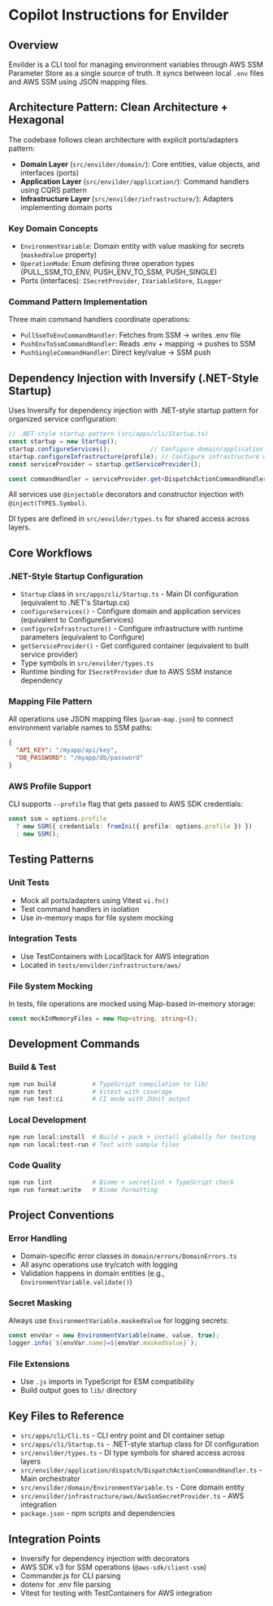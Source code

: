 # Copilot Instructions for Envilder

## Overview

Envilder is a CLI tool for managing environment variables through AWS SSM Parameter Store as a single
source of truth. It syncs between local `.env` files and AWS SSM using JSON mapping files.

## Architecture Pattern: Clean Architecture + Hexagonal

The codebase follows clean architecture with explicit ports/adapters pattern:

- **Domain Layer** (`src/envilder/domain/`): Core entities, value objects, and interfaces (ports)
- **Application Layer** (`src/envilder/application/`): Command handlers using CQRS pattern
- **Infrastructure Layer** (`src/envilder/infrastructure/`): Adapters implementing domain ports

### Key Domain Concepts

- `EnvironmentVariable`: Domain entity with value masking for secrets (`maskedValue` property)
- `OperationMode`: Enum defining three operation types (PULL_SSM_TO_ENV, PUSH_ENV_TO_SSM, PUSH_SINGLE)
- Ports (interfaces): `ISecretProvider`, `IVariableStore`, `ILogger`

### Command Pattern Implementation

Three main command handlers coordinate operations:

- `PullSsmToEnvCommandHandler`: Fetches from SSM → writes .env file
- `PushEnvToSsmCommandHandler`: Reads .env + mapping → pushes to SSM
- `PushSingleCommandHandler`: Direct key/value → SSM push

## Dependency Injection with Inversify (.NET-Style Startup)

Uses Inversify for dependency injection with .NET-style startup pattern for organized service configuration:

```typescript
// .NET-style startup pattern (src/apps/cli/Startup.ts)
const startup = new Startup();
startup.configureServices();           // Configure domain/application services
startup.configureInfrastructure(profile); // Configure infrastructure with runtime params
const serviceProvider = startup.getServiceProvider();

const commandHandler = serviceProvider.get<DispatchActionCommandHandler>(TYPES.DispatchActionCommandHandler);
```

All services use `@injectable` decorators and constructor injection with `@inject(TYPES.Symbol)`.

DI types are defined in `src/envilder/types.ts` for shared access across layers.

## Core Workflows

### .NET-Style Startup Configuration

- `Startup` class in `src/apps/cli/Startup.ts` - Main DI configuration (equivalent to .NET's Startup.cs)
- `configureServices()` - Configure domain and application services (equivalent to ConfigureServices)
- `configureInfrastructure()` - Configure infrastructure with runtime parameters (equivalent to Configure)  
- `getServiceProvider()` - Get configured container (equivalent to built service provider)
- Type symbols in `src/envilder/types.ts`
- Runtime binding for `ISecretProvider` due to AWS SSM instance dependency

### Mapping File Pattern

All operations use JSON mapping files (`param-map.json`) to connect environment variable names to SSM paths:

```json
{
  "API_KEY": "/myapp/api/key",
  "DB_PASSWORD": "/myapp/db/password"
}
```

### AWS Profile Support

CLI supports `--profile` flag that gets passed to AWS SDK credentials:

```typescript
const ssm = options.profile
  ? new SSM({ credentials: fromIni({ profile: options.profile }) })
  : new SSM();
```

## Testing Patterns

### Unit Tests

- Mock all ports/adapters using Vitest `vi.fn()`
- Test command handlers in isolation
- Use in-memory maps for file system mocking

### Integration Tests

- Use TestContainers with LocalStack for AWS integration
- Located in `tests/envilder/infrastructure/aws/`

### File System Mocking

In tests, file operations are mocked using Map-based in-memory storage:

```typescript
const mockInMemoryFiles = new Map<string, string>();
```

## Development Commands

### Build & Test

```bash
npm run build          # TypeScript compilation to lib/
npm run test           # Vitest with coverage
npm run test:ci        # CI mode with JUnit output
```

### Local Development

```bash
npm run local:install  # Build + pack + install globally for testing
npm run local:test-run # Test with sample files
```

### Code Quality

```bash
npm run lint           # Biome + secretlint + TypeScript check
npm run format:write   # Biome formatting
```

## Project Conventions

### Error Handling

- Domain-specific error classes in `domain/errors/DomainErrors.ts`
- All async operations use try/catch with logging
- Validation happens in domain entities (e.g., `EnvironmentVariable.validate()`)

### Secret Masking

Always use `EnvironmentVariable.maskedValue` for logging secrets:

```typescript
const envVar = new EnvironmentVariable(name, value, true);
logger.info(`${envVar.name}=${envVar.maskedValue}`);
```

### File Extensions

- Use `.js` imports in TypeScript for ESM compatibility
- Build output goes to `lib/` directory

## Key Files to Reference

- `src/apps/cli/Cli.ts` - CLI entry point and DI container setup
- `src/apps/cli/Startup.ts` - .NET-style startup class for DI configuration
- `src/envilder/types.ts` - DI type symbols for shared access across layers
- `src/envilder/application/dispatch/DispatchActionCommandHandler.ts` - Main orchestrator
- `src/envilder/domain/EnvironmentVariable.ts` - Core domain entity
- `src/envilder/infrastructure/aws/AwsSsmSecretProvider.ts` - AWS integration
- `package.json` - npm scripts and dependencies

## Integration Points

- Inversify for dependency injection with decorators
- AWS SDK v3 for SSM operations (`@aws-sdk/client-ssm`)
- Commander.js for CLI parsing
- dotenv for .env file parsing
- Vitest for testing with TestContainers for AWS integration
